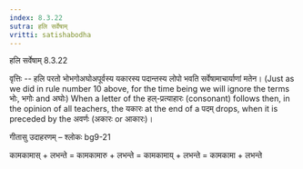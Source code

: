 ```yaml
---
index: 8.3.22
sutra: हलि सर्वेषाम्
vritti: satishabodha
---
```



 हलि सर्वेषाम् 8.3.22 


वृत्तिः -- हलि परतो भोभगोअघोअपूर्वस्य यकारस्य पदान्तस्य लोपो भवति सर्वेषामाचार्याणां मतेन। (Just as we did in rule number 10 above, for the time being we will ignore the terms भोः, भगोः and अघोः) When a letter of the हल्-प्रत्याहारः (consonant) follows then, in the opinion of all teachers, the यकारः at the end of a पदम् drops, when it is preceded by the अवर्णः (अकारः or आकारः)। 


गीतासु उदाहरणम् – श्लोकः bg9-21 


कामकामास् + लभन्ते = कामकामारु + लभन्ते = कामकामाय् + लभन्ते = कामकामा + लभन्ते 


